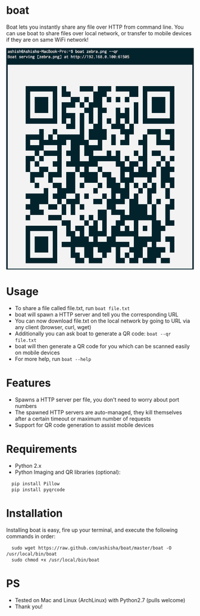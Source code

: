 # boat
Boat lets you instantly share any file over HTTP from command line. You can use boat to share files over local network, or transfer to mobile devices if they are on same WiFi network!

![](https://github.com/ashisha/boat/blob/master/screenshot/boat.png)

# Usage
* To share a file called file.txt, run ```boat file.txt```
* boat will spawn a HTTP server and tell you the corresponding URL
* You can now download file.txt on the local network by going to URL via any client (browser, curl, wget)
* Additionally you can ask boat to generate a QR code: ```boat --qr file.txt```
* boat will then generate a QR code for you which can be scanned easily on mobile devices
* For more help, run ```boat --help```

# Features
* Spawns a HTTP server per file, you don't need to worry about port numbers
* The spawned HTTP servers are auto-managed, they kill themselves after a certain timeout or maximum number of requests
* Support for QR code generation to assist mobile devices

# Requirements
* Python 2.x
* Python Imaging and QR libraries (optional):
```
  pip install Pillow
  pip install pyqrcode
```

# Installation
Installing boat is easy, fire up your terminal, and execute the following commands in order:
```
  sudo wget https://raw.github.com/ashisha/boat/master/boat -O /usr/local/bin/boat
  sudo chmod +x /usr/local/bin/boat
```

# PS
* Tested on Mac and Linux (ArchLinux) with Python2.7 (pulls welcome)
* Thank you!

